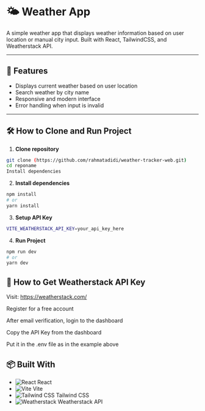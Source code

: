 # 🌤️ Weather App

A simple weather app that displays weather information based on user location or manual city input. Built with React, TailwindCSS, and Weatherstack API.

---

## 🚀 Features

- Displays current weather based on user location
- Search weather by city name
- Responsive and modern interface
- Error handling when input is invalid

---

## 🛠️ How to Clone and Run Project

1. **Clone repository**
```bash
git clone (https://github.com/rahmatadidi/weather-tracker-web.git)
cd reponame
Install dependencies
```
2. **Install dependencies**
```bash
npm install
# or
yarn install
```
3. **Setup API Key**
```bash
VITE_WEATHERSTACK_API_KEY=your_api_key_here
```
4. **Run Project**
```bash
npm run dev
# or
yarn dev
```

## 🔑 How to Get Weatherstack API Key
Visit: https://weatherstack.com/

Register for a free account

After email verification, login to the dashboard

Copy the API Key from the dashboard

Put it in the .env file as in the example above


## 📦 Built With

- ![React](https://cdn.jsdelivr.net/npm/simple-icons@v8/icons/react.svg) React
- ![Vite](https://cdn.jsdelivr.net/npm/simple-icons@v8/icons/vite.svg) Vite
- ![Tailwind CSS](https://cdn.jsdelivr.net/npm/simple-icons@v8/icons/tailwindcss.svg) Tailwind CSS
- ![Weatherstack](https://cdn.jsdelivr.net/gh/simple-icons/simple-icons/icons/weatherstack.svg) Weatherstack API
